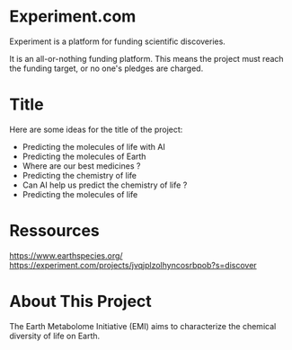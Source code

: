 
# Experiment.com
Experiment is a platform for funding scientific discoveries.

It is an all-or-nothing funding platform. This means the project must reach the funding target, or no one's pledges are charged.

# Title
Here are some ideas for the title of the project:
- Predicting the molecules of life with AI
- Predicting the molecules of Earth
- Where are our best medicines ? 
- Predicting the chemistry of life
- Can AI help us predict the chemistry of life ? 
- Predicting the molecules of life

# Ressources
https://www.earthspecies.org/
https://experiment.com/projects/jvqjplzolhyncosrbpob?s=discover


# About This Project
The Earth Metabolome Initiative (EMI) aims to characterize the chemical diversity of life on Earth. 